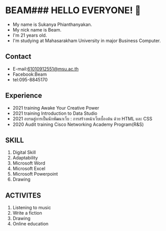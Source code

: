 # BEAM### HELLO EVERYONE! 👋
* My name is Sukanya Phianthanyakan.
* My nick name is Beam.
* I'm 21 years old.
* I'm studying at Mahasarakham University in major Business Computer.
 
## Contact
- E-mail:61010912551@msu.ac.th
- Facebook:Beam
- tel:095-8845170

## Experience
- 2021 training Awake Your Creative Power
- 2021 training Introduction to Data Studio
- 2021 อบรมสู่การเป็นนักพัฒนาเว็บ : การสร้างหน้าเว็บเบื้องต้น ด้วย HTML และ CSS
- 2020 Audit training Cisco Networking Academy Program(R&S)

## SKILL
1. Digital Skill
2. Adaptability
3. Microsoft Word
4. Microsoft Excel
5. Microsoft Powerpoint
6. Drawing

## ACTIVITES
1. Listening to music
2. Write a fiction
3. Drawing
4. Online education
